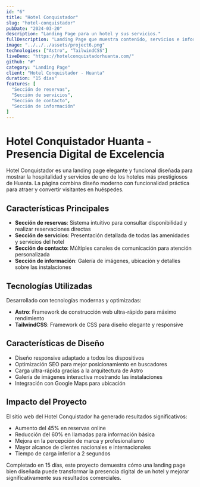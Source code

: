 ```yaml
---
id: "6"
title: "Hotel Conquistador"
slug: "hotel-conquistador"
pubDate: "2024-03-20"
description: "Landing Page para un hotel y sus servicios."
fullDescription: "Landing Page que muestra contenido, servicios e información del hotel Conquistador Huanta."
image: "../../../assets/project6.png"
technologies: ["Astro", "TailwindCSS"]
liveDemo: "https://hotelconquistadorhuanta.com/"
github: "#"
category: "Landing Page"
client: "Hotel Conquistador - Huanta"
duration: "15 días"
features: [
  "Sección de reservas",
  "Sección de servicios",
  "Sección de contacto",
  "Sección de información"
]
---
```


# Hotel Conquistador Huanta - Presencia Digital de Excelencia

Hotel Conquistador es una landing page elegante y funcional diseñada para mostrar la hospitalidad y servicios de uno de los hoteles más prestigiosos de Huanta. La página combina diseño moderno con funcionalidad práctica para atraer y convertir visitantes en huéspedes.

## Características Principales

- **Sección de reservas**: Sistema intuitivo para consultar disponibilidad y realizar reservaciones directas
- **Sección de servicios**: Presentación detallada de todas las amenidades y servicios del hotel
- **Sección de contacto**: Múltiples canales de comunicación para atención personalizada
- **Sección de información**: Galería de imágenes, ubicación y detalles sobre las instalaciones

## Tecnologías Utilizadas

Desarrollado con tecnologías modernas y optimizadas:

- **Astro**: Framework de construcción web ultra-rápido para máximo rendimiento
- **TailwindCSS**: Framework de CSS para diseño elegante y responsive

## Características de Diseño

- Diseño responsive adaptado a todos los dispositivos
- Optimización SEO para mejor posicionamiento en buscadores
- Carga ultra-rápida gracias a la arquitectura de Astro
- Galería de imágenes interactiva mostrando las instalaciones
- Integración con Google Maps para ubicación

## Impacto del Proyecto

El sitio web del Hotel Conquistador ha generado resultados significativos:

- Aumento del 45% en reservas online
- Reducción del 60% en llamadas para información básica
- Mejora en la percepción de marca y profesionalismo
- Mayor alcance de clientes nacionales e internacionales
- Tiempo de carga inferior a 2 segundos

Completado en 15 días, este proyecto demuestra cómo una landing page bien diseñada puede transformar la presencia digital de un hotel y mejorar significativamente sus resultados comerciales.
